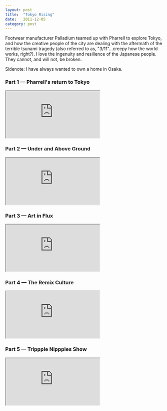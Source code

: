 ```yaml
---
layout: post
title:  "Tokyo Rising"
date:   2011-12-05
category: post
---
```


Footwear manufacturer Palladium teamed up with Pharrell to explore Tokyo, and how the creative people of the city are dealing with the aftermath of the terrible tsunami tragedy (also referred to as, "3/11"...creepy how the world works, right?). I love the ingenuity and resilience of the Japanese people. They cannot, and will not, be broken.

Sidenote: I have always wanted to own a home in Osaka.

### Part 1 — Pharrell's return to Tokyo
<div class="video-container">
  <iframe src="http://youtube.com/embed/Rk2C257x6bk?wmode=opaque"></iframe>
</div>

<div class="divider">
	<span class="divider__shape-01"></span>
	<span class="divider__shape-02"></span>
	<span class="divider__shape-03"></span>
	<span class="divider__shape-04"></span>
</div>

### Part 2 — Under and Above Ground
<div class="video-container">
  <iframe src="http://youtube.com/embed/oplrL0E7Ff8?wmode=opaque"></iframe>
</div>

<div class="divider">
	<span class="divider__shape-01"></span>
	<span class="divider__shape-02"></span>
	<span class="divider__shape-03"></span>
	<span class="divider__shape-04"></span>
</div>

### Part 3 — Art in Flux
<div class="video-container">
  <iframe src="http://youtube.com/embed/zGJgA1TxMM4?wmode=opaque"></iframe>
</div>

<div class="divider">
	<span class="divider__shape-01"></span>
	<span class="divider__shape-02"></span>
	<span class="divider__shape-03"></span>
	<span class="divider__shape-04"></span>
</div>

### Part 4 — The Remix Culture
<div class="video-container">
  <iframe src="http://youtube.com/embed/LC9gXwOaFKE?wmode=opaque"></iframe>
</div>

<div class="divider">
	<span class="divider__shape-01"></span>
	<span class="divider__shape-02"></span>
	<span class="divider__shape-03"></span>
	<span class="divider__shape-04"></span>
</div>

### Part 5 — Trippple Nippples Show
<div class="video-container">
  <iframe src="http://youtube.com/embed/2jrBHwu_bN0?wmode=opaque"></iframe>
</div>